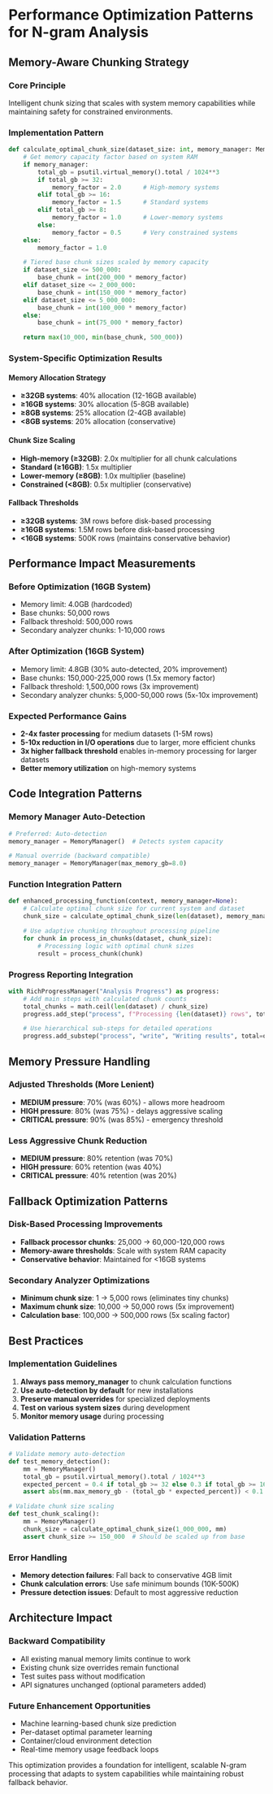 # Performance Optimization Patterns for N-gram Analysis

## Memory-Aware Chunking Strategy

### Core Principle

Intelligent chunk sizing that scales with system memory capabilities while maintaining safety for constrained environments.

### Implementation Pattern

```python
def calculate_optimal_chunk_size(dataset_size: int, memory_manager: MemoryManager = None) -> int:
    # Get memory capacity factor based on system RAM
    if memory_manager:
        total_gb = psutil.virtual_memory().total / 1024**3
        if total_gb >= 32:
            memory_factor = 2.0      # High-memory systems
        elif total_gb >= 16:
            memory_factor = 1.5      # Standard systems
        elif total_gb >= 8:
            memory_factor = 1.0      # Lower-memory systems
        else:
            memory_factor = 0.5      # Very constrained systems
    else:
        memory_factor = 1.0

    # Tiered base chunk sizes scaled by memory capacity
    if dataset_size <= 500_000:
        base_chunk = int(200_000 * memory_factor)
    elif dataset_size <= 2_000_000:
        base_chunk = int(150_000 * memory_factor)
    elif dataset_size <= 5_000_000:
        base_chunk = int(100_000 * memory_factor)
    else:
        base_chunk = int(75_000 * memory_factor)

    return max(10_000, min(base_chunk, 500_000))
```

### System-Specific Optimization Results

#### Memory Allocation Strategy

- **≥32GB systems**: 40% allocation (12-16GB available)
- **≥16GB systems**: 30% allocation (5-8GB available)
- **≥8GB systems**: 25% allocation (2-4GB available)
- **<8GB systems**: 20% allocation (conservative)

#### Chunk Size Scaling

- **High-memory (≥32GB)**: 2.0x multiplier for all chunk calculations
- **Standard (≥16GB)**: 1.5x multiplier
- **Lower-memory (≥8GB)**: 1.0x multiplier (baseline)
- **Constrained (<8GB)**: 0.5x multiplier (conservative)

#### Fallback Thresholds

- **≥32GB systems**: 3M rows before disk-based processing
- **≥16GB systems**: 1.5M rows before disk-based processing
- **<16GB systems**: 500K rows (maintains conservative behavior)

## Performance Impact Measurements

### Before Optimization (16GB System)

- Memory limit: 4.0GB (hardcoded)
- Base chunks: 50,000 rows
- Fallback threshold: 500,000 rows
- Secondary analyzer chunks: 1-10,000 rows

### After Optimization (16GB System)

- Memory limit: 4.8GB (30% auto-detected, 20% improvement)
- Base chunks: 150,000-225,000 rows (1.5x memory factor)
- Fallback threshold: 1,500,000 rows (3x improvement)
- Secondary analyzer chunks: 5,000-50,000 rows (5x-10x improvement)

### Expected Performance Gains

- **2-4x faster processing** for medium datasets (1-5M rows)
- **5-10x reduction in I/O operations** due to larger, more efficient chunks
- **3x higher fallback threshold** enables in-memory processing for larger datasets
- **Better memory utilization** on high-memory systems

## Code Integration Patterns

### Memory Manager Auto-Detection

```python
# Preferred: Auto-detection
memory_manager = MemoryManager()  # Detects system capacity

# Manual override (backward compatible)
memory_manager = MemoryManager(max_memory_gb=8.0)
```

### Function Integration Pattern

```python
def enhanced_processing_function(context, memory_manager=None):
    # Calculate optimal chunk size for current system and dataset
    chunk_size = calculate_optimal_chunk_size(len(dataset), memory_manager)

    # Use adaptive chunking throughout processing pipeline
    for chunk in process_in_chunks(dataset, chunk_size):
        # Processing logic with optimal chunk sizes
        result = process_chunk(chunk)
```

### Progress Reporting Integration

```python
with RichProgressManager("Analysis Progress") as progress:
    # Add main steps with calculated chunk counts
    total_chunks = math.ceil(len(dataset) / chunk_size)
    progress.add_step("process", f"Processing {len(dataset)} rows", total=total_chunks)

    # Use hierarchical sub-steps for detailed operations
    progress.add_substep("process", "write", "Writing results", total=output_count)
```

## Memory Pressure Handling

### Adjusted Thresholds (More Lenient)

- **MEDIUM pressure**: 70% (was 60%) - allows more headroom
- **HIGH pressure**: 80% (was 75%) - delays aggressive scaling
- **CRITICAL pressure**: 90% (was 85%) - emergency threshold

### Less Aggressive Chunk Reduction

- **MEDIUM pressure**: 80% retention (was 70%)
- **HIGH pressure**: 60% retention (was 40%)
- **CRITICAL pressure**: 40% retention (was 20%)

## Fallback Optimization Patterns

### Disk-Based Processing Improvements

- **Fallback processor chunks**: 25,000 → 60,000-120,000 rows
- **Memory-aware thresholds**: Scale with system RAM capacity
- **Conservative behavior**: Maintained for <16GB systems

### Secondary Analyzer Optimizations

- **Minimum chunk size**: 1 → 5,000 rows (eliminates tiny chunks)
- **Maximum chunk size**: 10,000 → 50,000 rows (5x improvement)
- **Calculation base**: 100,000 → 500,000 rows (5x scaling factor)

## Best Practices

### Implementation Guidelines

1. **Always pass memory_manager** to chunk calculation functions
2. **Use auto-detection by default** for new installations
3. **Preserve manual overrides** for specialized deployments
4. **Test on various system sizes** during development
5. **Monitor memory usage** during processing

### Validation Patterns

```python
# Validate memory auto-detection
def test_memory_detection():
    mm = MemoryManager()
    total_gb = psutil.virtual_memory().total / 1024**3
    expected_percent = 0.4 if total_gb >= 32 else 0.3 if total_gb >= 16 else 0.25
    assert abs(mm.max_memory_gb - (total_gb * expected_percent)) < 0.1

# Validate chunk size scaling
def test_chunk_scaling():
    mm = MemoryManager()
    chunk_size = calculate_optimal_chunk_size(1_000_000, mm)
    assert chunk_size >= 150_000  # Should be scaled up from base
```

### Error Handling

- **Memory detection failures**: Fall back to conservative 4GB limit
- **Chunk calculation errors**: Use safe minimum bounds (10K-500K)
- **Pressure detection issues**: Default to most aggressive reduction

## Architecture Impact

### Backward Compatibility

- All existing manual memory limits continue to work
- Existing chunk size overrides remain functional
- Test suites pass without modification
- API signatures unchanged (optional parameters added)

### Future Enhancement Opportunities

- Machine learning-based chunk size prediction
- Per-dataset optimal parameter learning
- Container/cloud environment detection
- Real-time memory usage feedback loops

This optimization provides a foundation for intelligent, scalable N-gram processing that adapts to system capabilities while maintaining robust fallback behavior.
